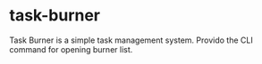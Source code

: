 # task-burner
Task Burner is a simple task management system. Provido the CLI command for opening burner list.
